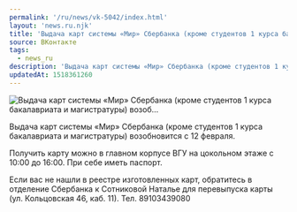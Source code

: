 ```yaml
---
permalink: '/ru/news/vk-5042/index.html'
layout: 'news.ru.njk'
title: 'Выдача карт системы «Мир» Сбербанка (кроме студентов 1 курса бакалавриата и магистратуры) возоб…'
source: ВКонтакте
tags:
  - news_ru
description: 'Выдача карт системы «Мир» Сбербанка (кроме студентов 1 курса бакалавриата и магистратуры) возоб…'
updatedAt: 1518361260
---
```

![Выдача карт системы «Мир» Сбербанка (кроме студентов 1 курса бакалавриата и магистратуры) возоб…](https://sun9-55.userapi.com/impf/c834201/v834201151/b4a1c/NcEwmHpAhNk.jpg?size=1280x853&quality=96&sign=4698ce1ca633bc9ccc8290312c671d04&c_uniq_tag=zT8ckJUi8Udt3bVQXPIV425nsD-TyGkGCJa5aXwzUSo&type=album)

Выдача карт системы «Мир» Сбербанка (кроме студентов 1 курса бакалавриата и магистратуры) возобновится с 12 февраля.

Получить карту можно в главном корпусе ВГУ на цокольном этаже с 10:00 до 16:00. При себе иметь паспорт.

Если вас не нашли в реестре изготовленных карт, обратитесь в отделение Сбербанка к Сотниковой Наталье для перевыпуска карты (ул. Кольцовская 46, каб. 11). Тел. 89103439080
